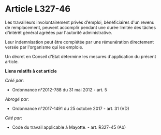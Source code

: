 # Article L327-46

Les travailleurs involontairement privés d'emploi, bénéficiaires d'un revenu de remplacement, peuvent accomplir pendant une
durée limitée des tâches d'intérêt général agréées par l'autorité administrative. 

Leur indemnisation peut être complétée par une rémunération directement versée par l'organisme qui les emploie. 

Un décret en Conseil d'Etat détermine les mesures d'application du présent article.

**Liens relatifs à cet article**

_Créé par_:

  - Ordonnance n°2012-788 du 31 mai 2012 - art. 5

_Abrogé par_:

  - Ordonnance n°2017-1491 du 25 octobre 2017 - art. 31 (VD)

_Cité par_:

  - Code du travail applicable à Mayotte. - art. R327-45 (Ab)
